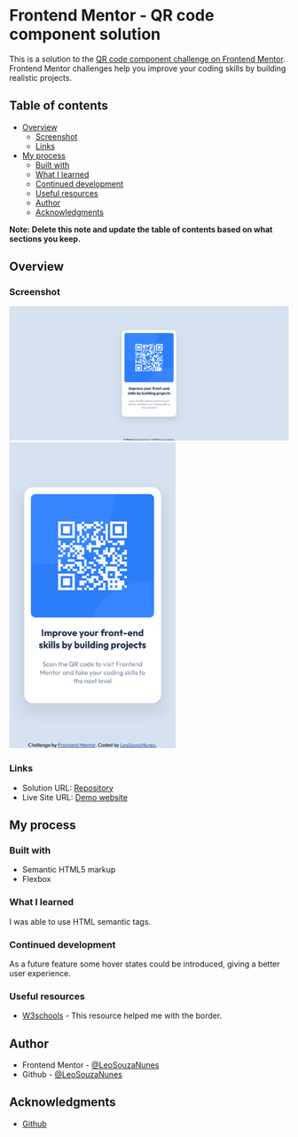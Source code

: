 # Frontend Mentor - QR code component solution

This is a solution to the [QR code component challenge on Frontend Mentor](https://www.frontendmentor.io/challenges/qr-code-component-iux_sIO_H). Frontend Mentor challenges help you improve your coding skills by building realistic projects. 

## Table of contents

- [Overview](#overview)
  - [Screenshot](#screenshot)
  - [Links](#links)
- [My process](#my-process)
  - [Built with](#built-with)
  - [What I learned](#what-i-learned)
  - [Continued development](#continued-development)
  - [Useful resources](#useful-resources)
  - [Author](#author)
  - [Acknowledgments](#acknowledgments)

**Note: Delete this note and update the table of contents based on what sections you keep.**

## Overview

### Screenshot

![](images/screenshotDesktop.png)
<img src="images/screenshotMobile.png" alt="Screenshot mobile version" width="300px"/>

### Links

- Solution URL: [Repository](https://github.com/LeoSouzaNunes/qr-code-component-main)
- Live Site URL: [Demo website](https://leosouzanunes.github.io/qr-code-component-main/)

## My process

### Built with

- Semantic HTML5 markup
- Flexbox

### What I learned

I was able to use HTML semantic tags.

### Continued development

As a future feature some hover states could be introduced, giving a better user experience.

### Useful resources

- [W3schools](https://www.w3schools.com/cssref/css3_pr_box-shadow.asp) - This resource helped me with the border.

## Author

- Frontend Mentor - [@LeoSouzaNunes](https://www.frontendmentor.io/profile/LeoSouzaNunes)
- Github - [@LeoSouzaNunes](https://github.com/LeoSouzaNunes)

## Acknowledgments

- [Github](https://github.com/Vinicios-Pires)

